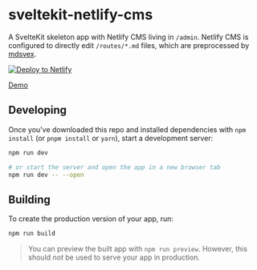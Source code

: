 # sveltekit-netlify-cms

A SvelteKit skeleton app with Netlify CMS living in `/admin`. Netlify CMS is configured to directly edit `/routes/*.md` files, which are preprocessed by [mdsvex](https://mdsvex.com).

<a href="https://app.netlify.com/start/deploy?repository=https://github.com/buhrmi/sveltekit-netlify-cms&amp;stack=cms"><img src="https://www.netlify.com/img/deploy/button.svg" alt="Deploy to Netlify"></a>

[Demo](https://sveltekit-netlify-cms.netlify.app)

## Developing

Once you've downloaded this repo and installed dependencies with `npm install` (or `pnpm install` or `yarn`), start a development server:

```bash
npm run dev

# or start the server and open the app in a new browser tab
npm run dev -- --open
```

## Building

To create the production version of your app, run:

```bash
npm run build
```

> You can preview the built app with `npm run preview`. However, this should _not_ be used to serve your app in production.
